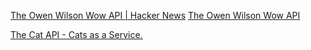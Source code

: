 
[The Owen Wilson Wow API | Hacker News](https://news.ycombinator.com/item?id=31209924)
[The Owen Wilson Wow API](https://owen-wilson-wow-api.onrender.com/)

[The Cat API - Cats as a Service.](https://thecatapi.com)
